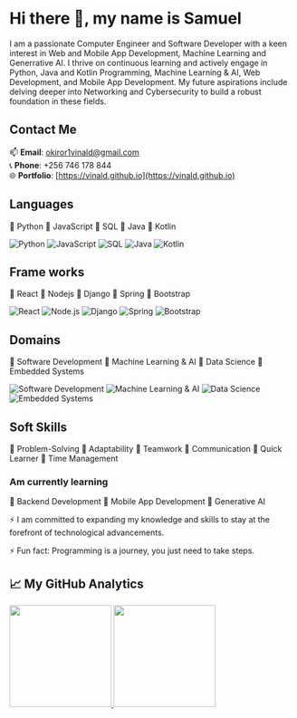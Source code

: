 # Hi there 👋, my name is Samuel

I am a passionate Computer Engineer and Software Developer with a keen interest in Web and Mobile App Development, Machine Learning and Generrative AI. I thrive on continuous learning and actively engage in Python, Java and Kotlin Programming, Machine Learning & AI, Web Development, and Mobile App Development. My future aspirations include delving deeper into Networking and Cybersecurity to build a robust foundation in these fields.

## Contact Me
📫 **Email**: [okiror1vinald@gmail.com](mailto:okiror1vinald@gmail.com)  
📞 **Phone**: +256 746 178 844  
🌐 **Portfolio**: [https://vinald.github.io](https://vinald.github.io)

## Languages

🔸 Python
🔸 JavaScript
🔸 SQL
🔸 Java
🔸 Kotlin

![Python](https://img.shields.io/badge/Python-red?style=for-the-badge&logo=python&logoColor=white)
![JavaScript](https://img.shields.io/badge/JavaScript-F7DF1E?style=for-the-badge&logo=javascript&logoColor=black)
![SQL](https://img.shields.io/badge/SQL-4479A1?style=for-the-badge&logo=sql&logoColor=white)
![Java](https://img.shields.io/badge/Java-007396?style=for-the-badge&logo=java&logoColor=white)
![Kotlin](https://img.shields.io/badge/Kotlin-0095D5?style=for-the-badge&logo=kotlin&logoColor=white)  

## Frame works

🔸 React
🔸 Nodejs
🔸 Django
🔸 Spring
🔸 Bootstrap

![React](https://img.shields.io/badge/React-61DAFB?style=for-the-badge&logo=react&logoColor=black)
![Node.js](https://img.shields.io/badge/Node.js-339933?style=for-the-badge&logo=nodedotjs&logoColor=white)
![Django](https://img.shields.io/badge/Django-092E20?style=for-the-badge&logo=django&logoColor=white)
![Spring](https://img.shields.io/badge/Spring-6DB33F?style=for-the-badge&logo=spring&logoColor=white)
![Bootstrap](https://img.shields.io/badge/Bootstrap-563D7C?style=for-the-badge&logo=bootstrap&logoColor=white)

## Domains

🔸 Software Development
🔸 Machine Learning & AI
🔸 Data Science
🔸 Embedded Systems

![Software Development](https://img.shields.io/badge/Software--Development-blue?style=for-the-badge&logo=software-development&logoColor=white)
![Machine Learning & AI](https://img.shields.io/badge/Machine--Learning%20%7C%20AI-orange?style=for-the-badge&logo=machine-learning&logoColor=white)
![Data Science](https://img.shields.io/badge/Data--Science-red?style=for-the-badge&logo=data-science&logoColor=white)
![Embedded Systems](https://img.shields.io/badge/Embedded--Systems-purple?style=for-the-badge&logo=embedded-systems&logoColor=white)

## Soft Skills

🔸 Problem-Solving
🔸 Adaptability
🔸 Teamwork
🔸 Communication
🔸 Quick Learner
🔸 Time Management

### Am currently learning

🔸 Backend Development
🔸 Mobile App Development
🔸 Generative AI

⚡ I am committed to expanding my knowledge and skills to stay at the forefront of technological advancements.

⚡ Fun fact: Programming is a journey, you just need to take steps.


## &#x1f4c8; My GitHub Analytics

<p align="">
<a href="https://github.com/vinald">
<img height="180em" src="https://github-readme-stats-eight-theta.vercel.app/api?username=vinald&show_icons=true&theme=radical&include_all_commits=true&count_private=true"/>
<img height="180em" src="https://github-readme-stats-eight-theta.vercel.app/api/top-langs/?username=vinald&layout=compact&langs_count=8&theme=merko"/>
</a>
</p>
